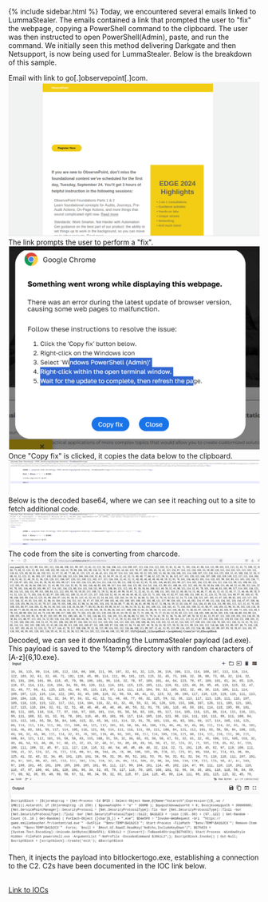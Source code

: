 {% include sidebar.html %}
Today, we encountered several emails linked to LummaStealer. The emails contained a link that prompted the user to "fix" the webpage, copying a PowerShell command to the clipboard. The user was then instructed to open PowerShell(Admin), paste, and run the command. We initially seen this method delivering Darkgate and then Netsupport, is now being used for LummaStealer. Below is the breakdown of this sample.


Email with link to go[.]observepoint[.]com.
<br>
<a href="Screenshots/Lumma1.png"> 
<img src="Screenshots/Lumma1.png">
</a>
<br>
The link prompts the user to perform a "fix". 
<br>
<a href="Screenshots/Lumma2.png"> 
<img src="Screenshots/Lumma2.png">
</a>
<br>
Once "Copy fix" is clicked, it copies the data below to the clipboard.
<br>
<a href="Screenshots/Lumma3.png"> 
<img src="Screenshots/Lumma3.png">
</a>
<br>
Below is the decoded base64, where we can see it reaching out to a site to fetch additional code.
<br>
<a href="Screenshots/Lumma4.png"> 
<img src="Screenshots/Lumma4.png">
</a>
<br>
The code from the site is converting from charcode.
<br>
<a href="Screenshots/Lumma5.png"> 
<img src="Screenshots/Lumma5.png">
</a>
<br>
Decoded, we can see it downloading the LummaStealer payload (ad.exe). This payload is saved to the %temp% directory with random characters of [A-z]{6,10.exe}.
<br>
<a href="Screenshots/Lumma6.png"> 
<img src="Screenshots/Lumma6.png">
</a>
<br>
Then, it injects the payload into bitlockertogo.exe, establishing a connection to the C2. C2s have been documented in the IOC link below.

<br>
<a href="https://github.com/mcsx03/mcsx03.github.io/blob/main/IOCs/2024_06_13_Lumma">Link to IOCs</a>
<br>
